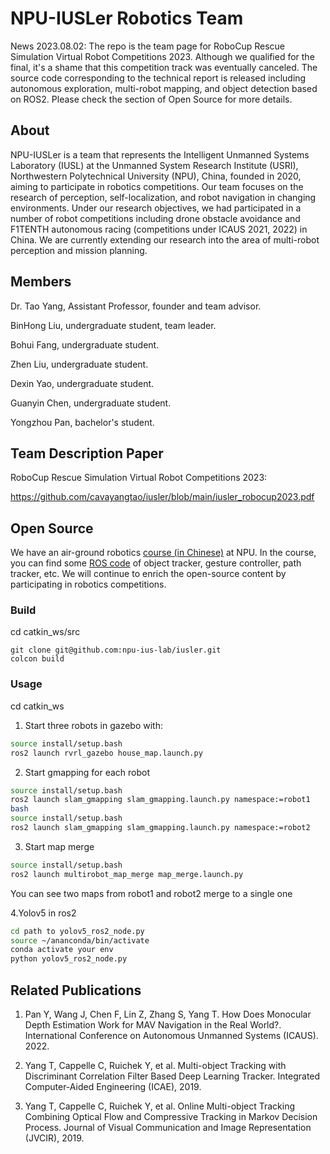 # NPU-IUSLer Robotics Team

News 2023.08.02: The repo is the team page for RoboCup Rescue Simulation Virtual Robot Competitions 2023. Although we qualified for the final, it's a shame that this competition track was eventually canceled. The source code corresponding to the technical report is released including autonomous exploration, multi-robot mapping, and object detection based on ROS2. Please check the section of Open Source for more details.

## About

NPU-IUSLer is a team that represents the Intelligent Unmanned Systems Laboratory (IUSL) at the Unmanned System Research Institute (USRI), Northwestern Polytechnical University (NPU), China, founded in 2020, aiming to participate in robotics competitions.
Our team focuses on the research of perception, self-localization, and robot navigation in changing environments. Under our research objectives, we had participated in a number of robot competitions including drone obstacle avoidance and F1TENTH autonomous racing (competitions under ICAUS 2021, 2022) in China. We are currently extending our research into the area of multi-robot perception and mission planning.

## Members

Dr. Tao Yang, Assistant Professor, founder and team advisor.

BinHong Liu, undergraduate student, team leader. 

Bohui Fang, undergraduate student.

Zhen Liu, undergraduate student.

Dexin Yao, undergraduate student.

Guanyin Chen, undergraduate student. 

Yongzhou Pan, bachelor's student. 


## Team Description Paper

RoboCup Rescue Simulation Virtual Robot Competitions 2023:

https://github.com/cavayangtao/iusler/blob/main/iusler_robocup2023.pdf

## Open Source

We have an air-ground robotics [course (in Chinese)](https://github.com/cavayangtao/npurobocourse) at NPU. In the course, you can find some [ROS code](https://github.com/cavayangtao/rmtt_ros/tree/main/rmtt_tracker/scripts) of object tracker, gesture controller, path tracker, etc. We will continue to enrich the open-source content by participating in robotics competitions.

### Build
cd catkin_ws/src
```
git clone git@github.com:npu-ius-lab/iusler.git
colcon build
```
### Usage
cd catkin_ws
1. Start three robots in gazebo with:
```bash
source install/setup.bash
ros2 launch rvrl_gazebo house_map.launch.py
```
2. Start gmapping for each robot
```bash
source install/setup.bash
ros2 launch slam_gmapping slam_gmapping.launch.py namespace:=robot1
bash
source install/setup.bash
ros2 launch slam_gmapping slam_gmapping.launch.py namespace:=robot2
```
3. Start map merge
```bash
source install/setup.bash
ros2 launch multirobot_map_merge map_merge.launch.py
```
You can see two maps from robot1 and robot2 merge to a single one

4.Yolov5 in ros2
```bash
cd path to yolov5_ros2_node.py
source ~/ananconda/bin/activate
conda activate your env
python yolov5_ros2_node.py
```

## Related Publications

1. Pan Y, Wang J, Chen F, Lin Z, Zhang S, Yang T. How Does Monocular Depth Estimation Work for MAV Navigation in the Real World?. International Conference on Autonomous Unmanned Systems (ICAUS). 2022.

2. Yang T, Cappelle C, Ruichek Y, et al. Multi-object Tracking with Discriminant Correlation Filter Based Deep Learning Tracker. Integrated Computer-Aided Engineering (ICAE), 2019.

3. Yang T, Cappelle C, Ruichek Y, et al. Online Multi-object Tracking Combining Optical Flow and Compressive Tracking in Markov Decision Process. Journal of Visual Communication and Image Representation (JVCIR), 2019.
